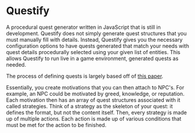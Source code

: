 # Questify
A procedural quest generator written in JavaScript that is still in development. Questify does not simply generate quest structures that you must manually fill with details. Instead, Questify gives you the necessary configuration options to have quests generated that match your needs with quest details procedurally selected using your given list of entities. This allows Questify to run live in a game environment, generated quests as needed.

The process of defining quests is largely based off of [this paper](https://larc.unt.edu/techreports/LARC-2011-02.pdf). 

Essentially, you create motivations that you can then attach to NPC's. For example, an NPC could be motivated by greed, knowledge, or reputation. Each motivation then has an array of quest structures associated with it called strategies. Think of a strategy as the skeleton of your quest: it defines the format, but not the content itself. Then, every strategy is made up of multiple actions. Each action is made up of various conditions that must be met for the action to be finished.
